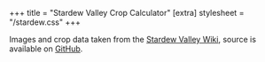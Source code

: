 +++
title = "Stardew Valley Crop Calculator"
[extra]
stylesheet = "/stardew.css"
+++

<script src="/js/crops.js" async></script>

<div id="root"></div>

Images and crop data taken from the [Stardew Valley Wiki](https://stardewvalleywiki.com/Crops), source is available on [GitHub](https://github.com/HenrySwanson/HenrySwanson.github.io).